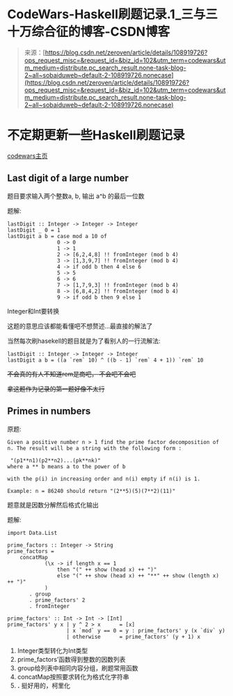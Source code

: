 <!--yml
category: codewars
date: 2022-08-13 11:50:10
-->

# CodeWars-Haskell刷题记录.1_三与三十万综合征的博客-CSDN博客

> 来源：[https://blog.csdn.net/zeroven/article/details/108919726?ops_request_misc=&request_id=&biz_id=102&utm_term=codewars&utm_medium=distribute.pc_search_result.none-task-blog-2~all~sobaiduweb~default-2-108919726.nonecase](https://blog.csdn.net/zeroven/article/details/108919726?ops_request_misc=&request_id=&biz_id=102&utm_term=codewars&utm_medium=distribute.pc_search_result.none-task-blog-2~all~sobaiduweb~default-2-108919726.nonecase)

# 不定期更新一些Haskell刷题记录

[codewars主页](https://www.codewars.com/users/%E5%8F%81%E4%B8%8E%E5%8F%81%E6%8B%BE%E4%B8%87%E7%BB%BC%E5%90%88%E5%BE%81)

## Last digit of a large number

题目要求输入两个整数a, b, 输出 a^b 的最后一位数

题解:

```
lastDigit :: Integer -> Integer -> Integer
lastDigit _ 0 = 1
lastDigit a b = case mod a 10 of 
                0 -> 0
                1 -> 1
                2 -> [6,2,4,8] !! fromInteger (mod b 4)
                3 -> [1,3,9,7] !! fromInteger (mod b 4)
                4 -> if odd b then 4 else 6
                5 -> 5
                6 -> 6
                7 -> [1,7,9,3] !! fromInteger (mod b 4)
                8 -> [6,8,4,2] !! fromInteger (mod b 4)
                9 -> if odd b then 9 else 1 
```

Integer和Int要转换

这题的意思应该都能看懂吧不想赘述…最直接的解法了

当然每次刷hasekell的题目就是为了看别人的一行流解法:

```
lastDigit :: Integer -> Integer -> Integer
lastDigit a b = ((a `rem` 10) ^ ((b - 1) `rem` 4 + 1)) `rem` 10 
```

~~不会真的有人不知道rem是商吧， 不会吧不会吧~~

~~拿这题作为记录的第一题好像不太行~~

## Primes in numbers

原题:

```
Given a positive number n > 1 find the prime factor decomposition of n. The result will be a string with the following form :

 "(p1**n1)(p2**n2)...(pk**nk)"
where a ** b means a to the power of b

with the p(i) in increasing order and n(i) empty if n(i) is 1.

Example: n = 86240 should return "(2**5)(5)(7**2)(11)" 
```

题意就是因数分解然后格式化输出

题解:

```
import Data.List

prime_factors :: Integer -> String
prime_factors =
    concatMap
            (\x -> if length x == 1
                then "(" ++ show (head x) ++ ")"
                else "(" ++ show (head x) ++ "**" ++ show (length x) ++ ")"
            )
       . group
       . prime_factors' 2
       . fromInteger

prime_factors' :: Int -> Int -> [Int]
prime_factors' y x | y ^ 2 > x      = [x]
                   | x `mod` y == 0 = y : prime_factors' y (x `div` y)
                   | otherwise      = prime_factors' (y + 1) x 
```

1.  Integer类型转化为Int类型
2.  prime_factors’函数得到整数的因数列表
3.  group给列表中相同内容分组，刷题常用函数
4.  concatMap按照要求转化为格式化字符串
5.  **.** 挺好用的，柯里化